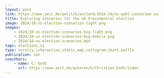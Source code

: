 ```yaml
---
layout: post
link: https://www.zeit.de/politik/ausland/2024-10/us-wahl-szenarien-swing-states-simulation-donald-trump-kamala-harris?freebie=4e06a183
title: Exploring scenarios for the US Presidential election
image: 2024/10-us-election-scenarios-light.png
images:
    - 2024/10-us-election-scenarios-big-light.png
    - 2024/10-us-election-scenarios-big-mobile.png
    - 2024/10-us-election-scenarios.mp4
tags: elections,us
type: scrolly,interactive,static,map,cartogram,chart,waffle
publication: zon
coauthors:
    - name: C. Endt
      url: https://www.zeit.de/autoren/E/Christian_Endt/index
---
```


